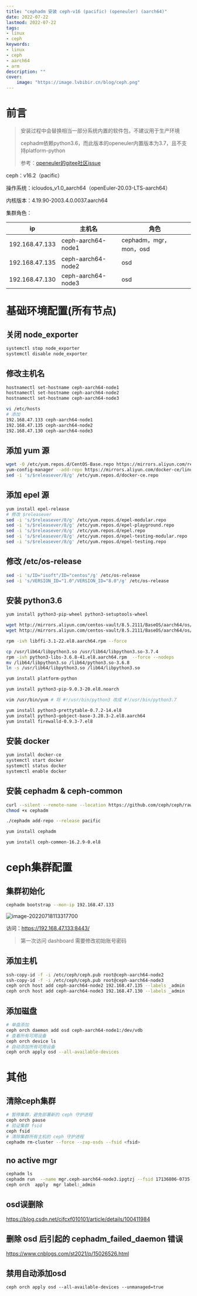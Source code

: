 ```yaml
---
title: "cephadm 安装 ceph-v16 (pacific) (openeuler) (aarch64)" 
date: 2022-07-22
lastmod: 2022-07-22
tags: 
- linux
- ceph
keywords:
- linux
- ceph
- aarch64
- arm
description: "" 
cover:
    image: "https://image.lvbibir.cn/blog/ceph.png" 
---
```


# 前言

> 安装过程中会替换相当一部分系统内置的软件包，不建议用于生产环境
>
> cephadm依赖python3.6，而此版本的openeuler内置版本为3.7，且不支持platform-python
>
> 参考：[openeuler的gitee社区issue](https://gitee.com/src-openeuler/python3/issues/I4J8RK?from=project-issue)

ceph：v16.2（pacific）

操作系统：icloudos_v1.0_aarch64（openEuler-20.03-LTS-aarch64）

内核版本：4.19.90-2003.4.0.0037.aarch64

集群角色：


| ip             | 主机名             | 角色                   |
| -------------- | ------------------ | ---------------------- |
| 192.168.47.133 | ceph-aarch64-node1 | cephadm，mgr，mon，osd |
| 192.168.47.135 | ceph-aarch64-node2 | osd                    |
| 192.168.47.130 | ceph-aarch64-node3 | osd                    |

# 基础环境配置(所有节点)

## 关闭 node_exporter

```bash
systemctl stop node_exporter
systemctl disable node_exporter
```

## 修改主机名

```bash
hostnamectl set-hostname ceph-aarch64-node1
hostnamectl set-hostname ceph-aarch64-node2
hostnamectl set-hostname ceph-aarch64-node3

vi /etc/hosts
# 添加
192.168.47.133 ceph-aarch64-node1
192.168.47.135 ceph-aarch64-node2
192.168.47.130 ceph-aarch64-node3
```

## 添加 yum 源

```bash
wget -O /etc/yum.repos.d/CentOS-Base.repo https://mirrors.aliyun.com/repo/Centos-vault-8.5.2111.repo
yum-config-manager --add-repo https://mirrors.aliyun.com/docker-ce/linux/centos/docker-ce.repo
sed -i 's/$releasever/8/g' /etc/yum.repos.d/docker-ce.repo
```
## 添加 epel 源

```bash
yum install epel-release
# 修改 $releasever
sed -i 's/$releasever/8/g' /etc/yum.repos.d/epel-modular.repo
sed -i 's/$releasever/8/g' /etc/yum.repos.d/epel-playground.repo
sed -i 's/$releasever/8/g' /etc/yum.repos.d/epel.repo
sed -i 's/$releasever/8/g' /etc/yum.repos.d/epel-testing-modular.repo
sed -i 's/$releasever/8/g' /etc/yum.repos.d/epel-testing.repo
```

## 修改 /etc/os-release

```bash
sed -i 's/ID="isoft"/ID="centos"/g' /etc/os-release
sed -i 's/VERSION_ID="1.0"/VERSION_ID="8.0"/g' /etc/os-release
```

## 安装 python3.6

```bash
yum install python3-pip-wheel python3-setuptools-wheel

wget http://mirrors.aliyun.com/centos-vault/8.5.2111/BaseOS/aarch64/os/Packages/python3-libs-3.6.8-41.el8.aarch64.rpm
wget http://mirrors.aliyun.com/centos-vault/8.5.2111/BaseOS/aarch64/os/Packages/libffi-3.1-22.el8.aarch64.rpm

rpm -ivh libffi-3.1-22.el8.aarch64.rpm --force

cp /usr/lib64/libpython3.so /usr/lib64/libpython3.so-3.7.4
rpm -ivh python3-libs-3.6.8-41.el8.aarch64.rpm  --force --nodeps
mv /lib64/libpython3.so /lib64/python3.so-3.6.8
ln -s /usr/lib64/libpython3.so /lib64/libpython3.so

yum install platform-python

yum install python3-pip-9.0.3-20.el8.noarch

vim /usr/bin/yum # 将 #!/usr/bin/python3 改成 #!/usr/bin/python3.7

yum install python3-prettytable-0.7.2-14.el8
yum install python3-gobject-base-3.28.3-2.el8.aarch64
yum install firewalld-0.9.3-7.el8
```

## 安装 docker

```bash
yum install docker-ce
systemctl start docker
systemctl status docker
systemctl enable docker
```

## 安装 cephadm & ceph-common


```bash
curl --silent --remote-name --location https://github.com/ceph/ceph/raw/pacific/src/cephadm/cephadm
chmod +x cephadm

./cephadm add-repo --release pacific

yum install cephadm

yum install ceph-common-16.2.9-0.el8
```

# ceph集群配置

## 集群初始化

```bash
cephadm bootstrap --mon-ip 192.168.47.133
```

![image-20220718113317700](https://image.lvbibir.cn/blog/image-20220718113317700.png)

访问：https://192.168.47.133:8443/

>  第一次访问 dashboard 需要修改初始账号密码

## 添加主机

```bash
ssh-copy-id -f -i /etc/ceph/ceph.pub root@ceph-aarch64-node2
ssh-copy-id -f -i /etc/ceph/ceph.pub root@ceph-aarch64-node3
ceph orch host add ceph-aarch64-node2 192.168.47.135 --labels _admin
ceph orch host add ceph-aarch64-node3 192.168.47.130 --labels _admin
```

## 添加磁盘

```bash
# 单盘添加
ceph orch daemon add osd ceph-aarch64-node1:/dev/vdb
# 查看所有可用设备
ceph orch device ls
# 自动添加所有可用设备
ceph orch apply osd --all-available-devices
```

# 其他

## 清除ceph集群

```bash
# 暂停集群，避免部署新的 ceph 守护进程
ceph orch pause
# 验证集群 fsid
ceph fsid
# 清除集群所有主机的 ceph 守护进程
cephadm rm-cluster --force --zap-osds --fsid <fsid>
```

## no active mgr

```bash
cephadm ls 
cephadm run  --name mgr.ceph-aarch64-node3.ipgtzj --fsid 17136806-0735-11ed-9c4f-52546f3387f3
ceph orch  apply  mgr label:_admin
```

## osd误删除

https://blog.csdn.net/cjfcxf010101/article/details/100411984

## 删除 osd 后引起的 cephadm_failed_daemon 错误

https://www.cnblogs.com/st2021/p/15026526.html

## 禁用自动添加osd

```
ceph orch apply osd --all-available-devices --unmanaged=true
```

